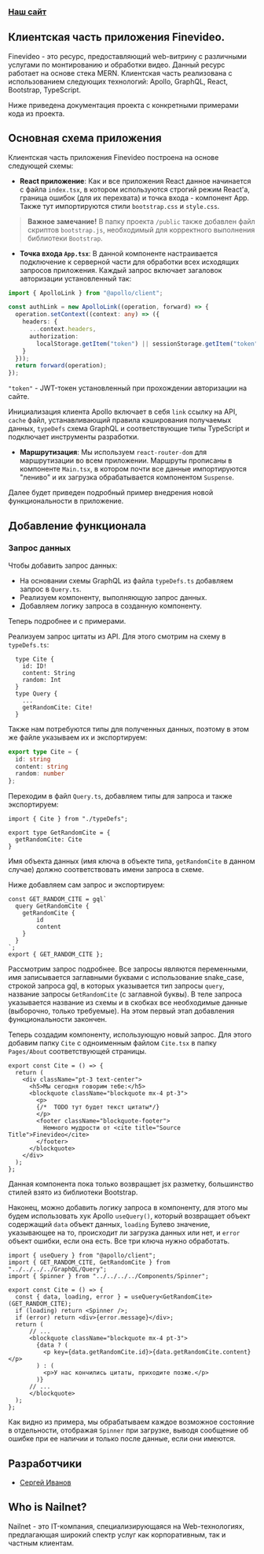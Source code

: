 ### [Наш сайт](https://www.finevideo.ru/)
## Клиентская часть приложения Finevideo.

Finevideo - это ресурс, предоставляющий web-витрину с различными услугами по монтированию и 
обработки видео. Данный ресурс работает на основе стека MERN. Клиентская часть реализована
с использованием следующих технологий: Apollo, GraphQL, React, Bootstrap, TypeScript.


Ниже приведена документация проекта с конкретными примерами кода из проекта.

## Основная схема приложения

Клиентская часть приложения Finevideo построена на основе следующей схемы:

- **React приложение**: Как и все приложения React данное начинается с файла `index.tsx`, в котором используются строгий режим React'а, 
граница ошибок (для их перехвата) и точка входа - компонент App. Также тут импортируются стили `bootstrap.css` и `style.css`.
> **Важное замечание!**
> В папку проекта `/public` также добавлен файл скриптов `bootstrap.js`, необходимый
> для корректного выполнения библиотеки `Bootstrap`. 
- **Точка входа `App.tsx`**: В данной компоненте настраивается подключение к серверной части для обработки всех исходящих запросов приложения.
Каждый запрос включает загаловок авторизации установленный так:
```ts
import { ApolloLink } from "@apollo/client";

const authLink = new ApolloLink((operation, forward) => {
  operation.setContext((context: any) => ({
    headers: {
      ...context.headers,
      authorization:
        localStorage.getItem("token") || sessionStorage.getItem("token") || ""
    }
  }));
  return forward(operation);
});
```
`"token"` - JWT-токен установленный при прохождении авторизации на сайте.

Инициализация клиента Apollo включает в себя `link` ссылку на API, `cache` файл, устанавливающий правила кэширования получаемых данных, 
`typeDefs` схема GraphQL и соответствующие типы TypeScript и подключает инструменты разработки.
- **Маршрутизация**: Мы используем `react-router-dom` для маршрутизации во всем приложении. Маршруты
прописаны в компоненте `Main.tsx`, в котором почти все данные импортируются "лениво" и их загрузка обрабатывается
компонентом `Suspense`.  

Далее будет приведен подробный пример внедрения новой функциональности в приложение. 

## Добавление функционала
### Запрос данных
Чтобы добавить запрос данных:

* На основании схемы GraphQL из файла `typeDefs.ts` добавляем запрос в
`Query.ts`.
* Реализуем компоненту, выполняющую запрос данных.
* Добавляем логику запроса в созданную компоненту.

Теперь подробнее и с примерами.

Реализуем запрос цитаты из API. Для этого смотрим на схему в `typeDefs.ts`:
```
  type Cite {
    id: ID!
    content: String
    random: Int
  }
  type Query {
    ...
    getRandomCite: Cite!
  }
```
Также нам потребуются типы для полученных данных, поэтому в этом же файле указываем их
и экспортируем:
```ts
export type Cite = {
  id: string
  content: string
  random: number
};
``` 
Переходим в файл `Query.ts`, добавляем типы для запроса и также экспортируем:
```
import { Cite } from "./typeDefs";

export type GetRandomCite = {
  getRandomCite: Cite
}
```
Имя объекта данных (имя ключа в объекте типа, `getRandomCite` в данном случае) должно 
соответствовать имени запроса в схеме. 

Ниже добавляем сам запрос и экспортируем:
```
const GET_RANDOM_CITE = gql`
  query GetRandomCite {
    getRandomCite {
        id
        content
    }
  }
`;
export { GET_RANDOM_CITE };
```
Рассмотрим запрос подробнее. Все запросы являются переменными, имя записывается заглавными буквами
с использование snake_case, строкой запроса gql, в которых указывается тип запросы `query`,
название запросы `GetRandomCite` (с заглавной буквы). В теле запроса указывается название из
схемы и в скобках все необходимые данные (выборочно, только требуемые). На этом первый этап
добавления функциональности закончен. 

Теперь создадим компоненту, использующую новый запрос. Для этого добавим папку `Cite` с одноименным
файлом `Cite.tsx` в папку `Pages/About` соответствующей страницы.
```tsx
export const Cite = () => {
  return (
    <div className="pt-3 text-center">
      <h5>Мы сегодня говорим тебе:</h5>
      <blockquote className="blockquote mx-4 pt-3">
        <p>
        {/*  TODO тут будет текст цитаты*/}
        </p>
        <footer className="blockquote-footer">
          Немного мудрости от <cite title="Source Title">Finevideo</cite>
        </footer>
      </blockquote>
    </div>
  );
};
```
Данная компонента пока только возвращает jsx разметку, большинство стилей взято из библиотеки
Bootstrap.

Наконец, можно добавить логику запроса в компоненту, для этого мы будем использовать хук
Apollo `useQuery()`, который возвращает объект содержащий `data` объект данных, `loading`
Булево значение, указывающее на то, происходит ли загрузка данных или нет, и `error` объект 
ошибки, если она есть. Все три ключа нужно обработать.
```tsx
import { useQuery } from "@apollo/client";
import { GET_RANDOM_CITE, GetRandomCite } from "../../../../GraphQL/Query";
import { Spinner } from "../../../../Components/Spinner";

export const Cite = () => {
  const { data, loading, error } = useQuery<GetRandomCite>(GET_RANDOM_CITE);
  if (loading) return <Spinner />;
  if (error) return <div>{error.message}</div>;
  return (
      // ...
      <blockquote className="blockquote mx-4 pt-3">
        {data ? (
          <p key={data.getRandomCite.id}>{data.getRandomCite.content}</p>
        ) : (
          <p>У нас кончились цитаты, приходите позже.</p>
        )}
      // ...
      </blockquote>
  );
};
```
Как видно из примера, мы обрабатываем каждое возможное состояние в отдельности, отображая `Spinner` при загрузке,
выводя сообщение об ошибке при ее наличии и только после данные, если они имеются.

## Разработчики

- [Сергей Иванов](https://github.com/sergeyivanov/)

## Who is Nailnet?

Nailnet - это IT-компания, специализирующаяся на Web-технологиях, предлагающая широкий спектр услуг как
корпоративным, так и частным клиентам. 
